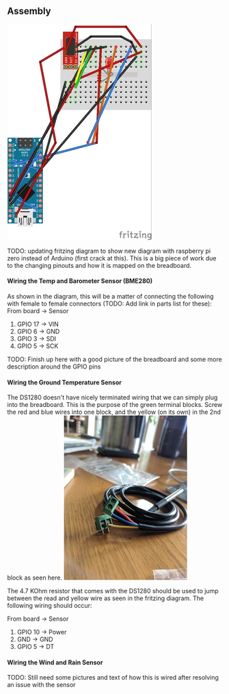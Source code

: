 ## Assembly
![Fritzing diagram](fritzing.jpg "Fritzing diagram")

TODO:  updating fritzing diagram to show new diagram with raspberry pi zero instead of Arduino (first crack at this).  This is a big piece of work due to the changing pinouts and how it is mapped on the breadboard.

#### Wiring the Temp and Barometer Sensor (BME280)

As shown in the diagram, this will be a matter of connecting the following with female to female connectors (TODO:  Add link in parts list for these):
From board -> Sensor  
1. GPIO 17 -> VIN  
2. GPIO 6 -> GND  
3. GPIO 3 -> SDI  
4. GPIO 5 -> SCK  

TODO:  Finish up here with a good picture of the breadboard and some more description around the GPIO pins

#### Wiring the Ground Temperature Sensor
The DS1280 doesn't have nicely terminated wiring that we can simply plug into the breadboard.  This is the purpose of the green terminal blocks.  Screw the red and blue wires into one block, and the yellow (on its own) in the 2nd block as seen here.  ![terminal_blocks](terminal_blocks.jpg)

The 4.7 KOhm resistor that comes with the DS1280 should be used to jump between the read and yellow wire as seen in the fritzing diagram.  The following wiring should occur:

From board -> Sensor   
1. GPIO 10 -> Power  
2. GND -> GND  
3. GPIO 5 -> DT

#### Wiring the Wind and Rain Sensor
TODO:  Still need some pictures and text of how this is wired after resolving an issue with the sensor



